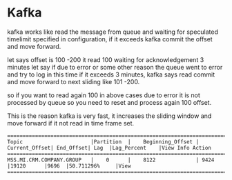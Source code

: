 Kafka
======


kafka works like read the message from queue and waiting for speculated timelimit specified in configuration,
if it exceeds kafka commit the offset and move forward. 

let says offset is 100 -200 it read 100 waiting for acknowledgement 3 minutes let say if due to error or some other
reason the queue went to error and try to  log in this time if it exceeds 3 minutes, kafka says read commit and
move forward to next sliding like 101 -200.

so if you want to read again 100 in above cases due to error it is not processed by queue so you need to reset and process
again 100 offset.


This is the reason kafka is very fast, it increases the sliding window and move forward if it not read in time frame set.


    ==============================================================================================================================  
    Topic	                   |Partition  |	Beginning_Offset |	Current_Offset|	End_Offset|	Lag	 |Lag_Percent	 |View Info	Action
    ==============================================================================================================================
    MSS.MI.CRM.COMPANY.GROUP   |	0	   |    8122	         | 9424           |19120	  |9696	 |50.711296%	 |View
    ==============================================================================================================================
